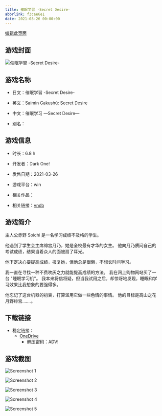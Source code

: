 ```yaml
---
title: 催眠学習 -Secret Desire-
abbrlink: f3cae6e1
date: 2021-03-26 00:00:00
---
```

[编辑此页面](https://github.com/ACG-3/ADV3-source/blob/main/source/_posts/games/%E5%82%AC%E7%9C%A0%E5%AD%A6%E7%BF%92%20-Secret%20Desire-.md)

## 游戏封面

![催眠学習 -Secret Desire-](https://pan.timero.xyz/onedrive/img_lib_001/%E5%82%AC%E7%9C%A0%E5%AD%A6%E7%BF%92%20-Secret%20Desire-_cover.avif)


## 游戏名称

- 日文：催眠学習 -Secret Desire-
- 英文：Saimin Gakushū: Secret Desire
- 中文：催眠学习 —Secret Desire—

- 别名：


## 游戏信息

- 时长：6.8 h
- 开发者：Dark One!
- 发售日期：2021-03-26
- 游戏平台：win
- 相关作品：

- 相关链接：[vndb](https://vndb.org/v29779)


## 游戏简介

主人公赤野 Soichi 是一名学习成绩不及格的学生。

他遇到了学生会主席绯宫月乃，她是全校最有才华的女生。
他向月乃质问自己的考试成绩，结果当着众人的面被扇了耳光。

他下定决心要提高成绩，报复她，但他总是很懒，不想长时间学习。

我一直在寻找一种不费吹灰之力就能提高成绩的方法。
我在网上购物网站买了一台 "睡眠学习机"。
我本来将信将疑，但当我试用之后，却惊讶地发现，睡眠和学习效果比我想象的要强得多。

他忘记了这台机器的初衷，打算滥用它做一些色情的事情。
他的目标是高山之花月野绯宫.......。




## 下载链接

- 稳定链接：
    - [OneDrive](https://pan.timero.xyz/onedrive/adv_lib_001/%E5%82%AC%E7%9C%A0%E5%AD%A6%E7%BF%92%20-Secret%20Desire-)
        - 解压密码：ADV!



## 游戏截图


![Screenshot 1](https://pan.timero.xyz/onedrive/img_lib_001/%E5%82%AC%E7%9C%A0%E5%AD%A6%E7%BF%92%20-Secret%20Desire-_Screenshot_1.avif)

![Screenshot 2](https://pan.timero.xyz/onedrive/img_lib_001/%E5%82%AC%E7%9C%A0%E5%AD%A6%E7%BF%92%20-Secret%20Desire-_Screenshot_2.avif)

![Screenshot 3](https://pan.timero.xyz/onedrive/img_lib_001/%E5%82%AC%E7%9C%A0%E5%AD%A6%E7%BF%92%20-Secret%20Desire-_Screenshot_3.avif)

![Screenshot 4](https://pan.timero.xyz/onedrive/img_lib_001/%E5%82%AC%E7%9C%A0%E5%AD%A6%E7%BF%92%20-Secret%20Desire-_Screenshot_4.avif)

![Screenshot 5](https://pan.timero.xyz/onedrive/img_lib_001/%E5%82%AC%E7%9C%A0%E5%AD%A6%E7%BF%92%20-Secret%20Desire-_Screenshot_5.avif)


